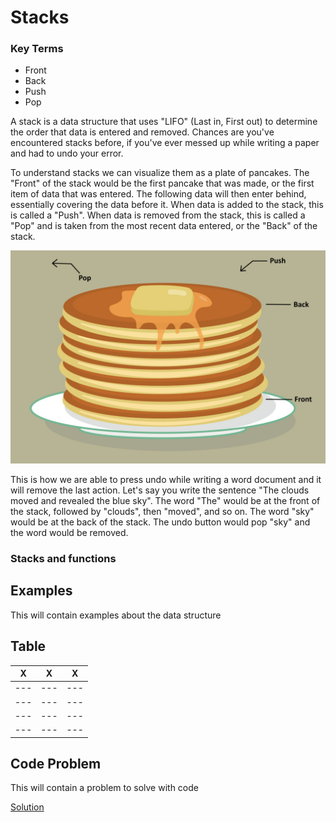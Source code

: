 # Stacks

### Key Terms

- Front
- Back
- Push
- Pop

A stack is a data structure that uses "LIFO" (Last in, First out) to determine the order that data is entered and removed.
Chances are you've encountered stacks before, if you've ever messed up while writing a paper and had to undo your error. 

To understand stacks we can visualize them as a plate of pancakes. 
The "Front" of the stack would be the first pancake that was made, or the first item of data that was entered. 
The following data will then enter behind, essentially covering the data before it. 
When data is added to the stack, this is called a "Push". When data is removed from the stack, this is called a "Pop" and is taken from the most recent data entered,
or the "Back" of the stack.


![pancake_design](pancake-stack.png)


This is how we are able to press undo while writing a word document and it will remove the last action.
Let's say you write the sentence "The clouds moved and revealed the blue sky". The word "The" would be at the front of the stack, followed by "clouds", then "moved",
and so on. The word "sky" would be at the back of the stack. The undo button would pop "sky" and the word would be removed.

### Stacks and functions





## Examples

This will contain examples about the data structure

## Table

|   X   |   X   |   X   |
|  ---  |  ---  |  ---  |
|  ---  |  ---  |  ---  |
|  ---  |  ---  |  ---  |
|  ---  |  ---  |  ---  |
|  ---  |  ---  |  ---  |

## Code Problem

This will contain a problem to solve with code

[Solution](stack-solution.py)

